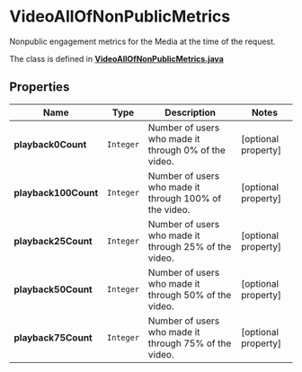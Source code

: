 

# VideoAllOfNonPublicMetrics

Nonpublic engagement metrics for the Media at the time of the request.

The class is defined in **[VideoAllOfNonPublicMetrics.java](../../src/main/java/example/micronaut/model/VideoAllOfNonPublicMetrics.java)**

## Properties

Name | Type | Description | Notes
------------ | ------------- | ------------- | -------------
**playback0Count** | `Integer` | Number of users who made it through 0% of the video. |  [optional property]
**playback100Count** | `Integer` | Number of users who made it through 100% of the video. |  [optional property]
**playback25Count** | `Integer` | Number of users who made it through 25% of the video. |  [optional property]
**playback50Count** | `Integer` | Number of users who made it through 50% of the video. |  [optional property]
**playback75Count** | `Integer` | Number of users who made it through 75% of the video. |  [optional property]







